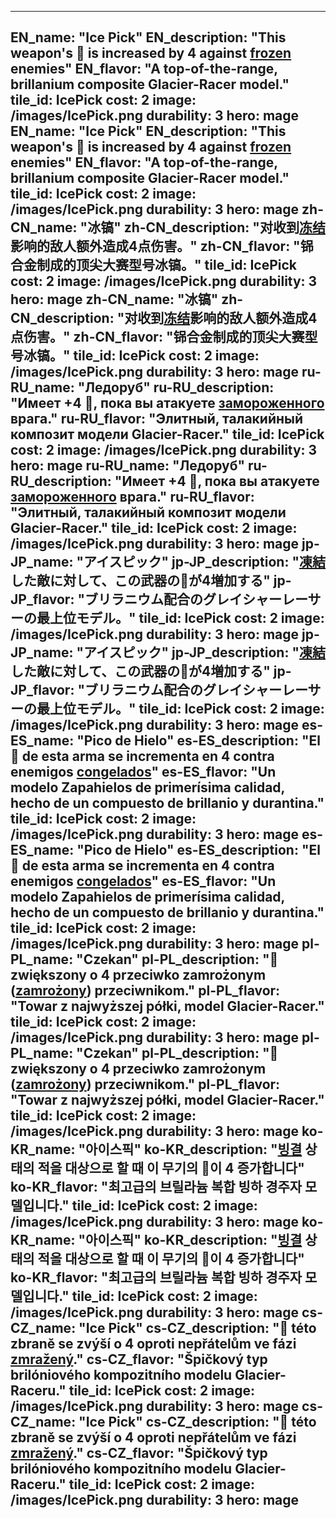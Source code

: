 ---

EN_name: "Ice Pick"
EN_description: "This weapon's 🔸 is increased by 4 against <u>frozen</u> enemies"
EN_flavor: "A top-of-the-range, brillanium composite Glacier-Racer model."
tile_id: IcePick
cost: 2
image: /images/IcePick.png
durability: 3
hero: mage
EN_name: "Ice Pick"
EN_description: "This weapon's 🔸 is increased by 4 against <u>frozen</u> enemies"
EN_flavor: "A top-of-the-range, brillanium composite Glacier-Racer model."
tile_id: IcePick
cost: 2
image: /images/IcePick.png
durability: 3
hero: mage
zh-CN_name: "冰镐"
zh-CN_description: "对收到<u>冻结</u>影响的敌人额外造成4点伤害。"
zh-CN_flavor: "铞合金制成的顶尖大赛型号冰镐。"
tile_id: IcePick
cost: 2
image: /images/IcePick.png
durability: 3
hero: mage
zh-CN_name: "冰镐"
zh-CN_description: "对收到<u>冻结</u>影响的敌人额外造成4点伤害。"
zh-CN_flavor: "铞合金制成的顶尖大赛型号冰镐。"
tile_id: IcePick
cost: 2
image: /images/IcePick.png
durability: 3
hero: mage
ru-RU_name: "Ледоруб"
ru-RU_description: "Имеет +4 🔸, пока вы атакуете <u>замороженного</u> врага."
ru-RU_flavor: "Элитный, талакийный композит модели Glacier-Racer."
tile_id: IcePick
cost: 2
image: /images/IcePick.png
durability: 3
hero: mage
ru-RU_name: "Ледоруб"
ru-RU_description: "Имеет +4 🔸, пока вы атакуете <u>замороженного</u> врага."
ru-RU_flavor: "Элитный, талакийный композит модели Glacier-Racer."
tile_id: IcePick
cost: 2
image: /images/IcePick.png
durability: 3
hero: mage
jp-JP_name: "アイスピック"
jp-JP_description: "<u>凍結</u>した敵に対して、この武器の🔸が4増加する"
jp-JP_flavor: "ブリラニウム配合のグレイシャーレーサーの最上位モデル。"
tile_id: IcePick
cost: 2
image: /images/IcePick.png
durability: 3
hero: mage
jp-JP_name: "アイスピック"
jp-JP_description: "<u>凍結</u>した敵に対して、この武器の🔸が4増加する"
jp-JP_flavor: "ブリラニウム配合のグレイシャーレーサーの最上位モデル。"
tile_id: IcePick
cost: 2
image: /images/IcePick.png
durability: 3
hero: mage
es-ES_name: "Pico de Hielo"
es-ES_description: "El 🔸 de esta arma se incrementa en 4 contra enemigos <u>congelados</u>"
es-ES_flavor: "Un modelo Zapahielos de primerísima calidad, hecho de un compuesto de brillanio y durantina."
tile_id: IcePick
cost: 2
image: /images/IcePick.png
durability: 3
hero: mage
es-ES_name: "Pico de Hielo"
es-ES_description: "El 🔸 de esta arma se incrementa en 4 contra enemigos <u>congelados</u>"
es-ES_flavor: "Un modelo Zapahielos de primerísima calidad, hecho de un compuesto de brillanio y durantina."
tile_id: IcePick
cost: 2
image: /images/IcePick.png
durability: 3
hero: mage
pl-PL_name: "Czekan"
pl-PL_description: "🔸 zwiększony o 4 przeciwko zamrożonym (<u>zamrożony</u>) przeciwnikom."
pl-PL_flavor: "Towar z najwyższej półki, model Glacier-Racer."
tile_id: IcePick
cost: 2
image: /images/IcePick.png
durability: 3
hero: mage
pl-PL_name: "Czekan"
pl-PL_description: "🔸 zwiększony o 4 przeciwko zamrożonym (<u>zamrożony</u>) przeciwnikom."
pl-PL_flavor: "Towar z najwyższej półki, model Glacier-Racer."
tile_id: IcePick
cost: 2
image: /images/IcePick.png
durability: 3
hero: mage
ko-KR_name: "아이스픽"
ko-KR_description: "<u>빙결</u> 상태의 적을 대상으로 할 때 이 무기의 🔸이 4 증가합니다"
ko-KR_flavor: "최고급의 브릴라늄 복합 빙하 경주자 모델입니다."
tile_id: IcePick
cost: 2
image: /images/IcePick.png
durability: 3
hero: mage
ko-KR_name: "아이스픽"
ko-KR_description: "<u>빙결</u> 상태의 적을 대상으로 할 때 이 무기의 🔸이 4 증가합니다"
ko-KR_flavor: "최고급의 브릴라늄 복합 빙하 경주자 모델입니다."
tile_id: IcePick
cost: 2
image: /images/IcePick.png
durability: 3
hero: mage
cs-CZ_name: "Ice Pick"
cs-CZ_description: "🔸 této zbraně se zvýší o 4 oproti nepřátelům ve fázi <u>zmražený</u>."
cs-CZ_flavor: "Špičkový typ brilóniového kompozitního modelu Glacier-Raceru."
tile_id: IcePick
cost: 2
image: /images/IcePick.png
durability: 3
hero: mage
cs-CZ_name: "Ice Pick"
cs-CZ_description: "🔸 této zbraně se zvýší o 4 oproti nepřátelům ve fázi <u>zmražený</u>."
cs-CZ_flavor: "Špičkový typ brilóniového kompozitního modelu Glacier-Raceru."
tile_id: IcePick
cost: 2
image: /images/IcePick.png
durability: 3
hero: mage
---